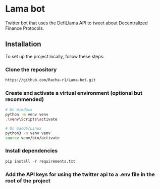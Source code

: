 # Lama bot

Twitter bot that uses the DefiLlama API to tweet about Decentralized Finance Protocols.

## Installation
To set up the project locally, follow these steps:

### Clone the repository

```bash
https://github.com/Racha-r1/Lama-bot.git
```

### Create and activate a virtual environment (optional but recommended)

```bash
# On Windows
python -m venv venv
.\venv\Scripts\activate

# On macOS/Linux
python3 -m venv venv
source venv/bin/activate
```

### Install dependencies

```python
pip install -r requirements.txt
```

### Add the API keys for using the twitter api to a .env file in the root of the project
